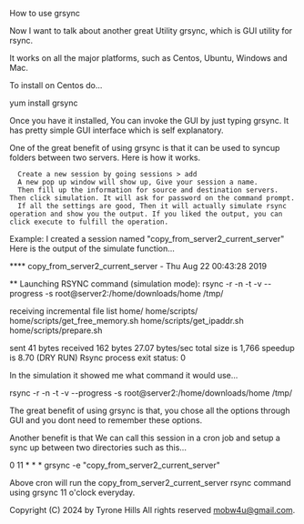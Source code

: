 How to use grsync

 Now I want to talk about another great Utility grsync, which is GUI utility for rsync.

 It works on all the major platforms, such as Centos, Ubuntu, Windows and Mac.

 To install on Centos do...

  yum install grsync

  Once you have it installed,  You can invoke the GUI by just typing grsync. It has pretty simple GUI interface which is self explanatory.

  One of the great benefit of using grsync is that it can be used to syncup folders between two servers. Here is how it works.

      Create a new session by going sessions > add
      A new pop up window will show up, Give your session a name.
      Then fill up the information for source and destination servers. Then click simulation. It will ask for password on the command prompt.
      If all the settings are good, Then it will actually simulate rsync operation and show you the output. If you liked the output, you can click execute to fulfill the operation.

  Example: I created a session named "copy_from_server2_current_server" Here is the output of the simulate function...

  **** copy_from_server2_current_server - Thu Aug 22 00:43:28 2019
   
  ** Launching RSYNC command (simulation mode):
  rsync -r -n -t -v --progress -s root@server2:/home/downloads/home /tmp/
   
  receiving incremental file list
  home/
  home/scripts/
  home/scripts/get_free_memory.sh
  home/scripts/get_ipaddr.sh
  home/scripts/prepare.sh
   
  sent 41 bytes received 162 bytes 27.07 bytes/sec
  total size is 1,766 speedup is 8.70 (DRY RUN)
  Rsync process exit status: 0

  In the simulation it showed me what command it would use...

  rsync -r -n -t -v --progress -s root@server2:/home/downloads/home /tmp/

  The great benefit of using grsync is that, you chose all the options through GUI and you dont need to remember these options.

  Another benefit is that We can call this session in a cron job and setup a sync up between two directories such as this...

  0 11 * * * grsync -e "copy_from_server2_current_server"

  Above cron will run the copy_from_server2_current_server rsync command using grsync 11 o'clock everyday. 

  Copyright (C) 2024 by Tyrone Hills All rights reserved <mobw4u@gmail.com>.
